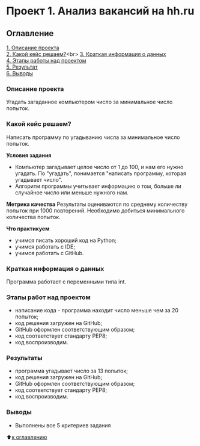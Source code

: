 # Проект 1. Анализ вакансий на hh.ru

## Оглавление
[1. Описание проекта](https://github.com/DmitriySky47/sf_data_science/tree/main/project_1/README.md#Описание-проекта)<br>
[2. Какой кейс решаем?](https://github.com/DmitriySky47/sf_data_science/tree/main/project_1/README.md#Какой-кейс-решаем?)<br>
[3. Краткая информация о данных](https://github.com/DmitriySky47/sf_data_science/tree/main/project_1/README.md#Краткая-информация-о-данных)<br>
[4. Этапы работы над проектом](https://github.com/DmitriySky47/sf_data_science/tree/main/project_1/README.md#Этапы-работы-над-проектом)<br>
[5. Результат](https://github.com/DmitriySky47/sf_data_science/tree/main/project_1/README.md#результат)<br>
[6. Выводы](https://github.com/DmitriySky47/sf_data_science/tree/main/project_1/README.md#Выводы)<br>

### Описание проекта
Угадать загаданное компьютером число за минимальное число попыток.

### Какой кейс решаем?
Написать программу по угадыванию числа за минимальное число попыток.

**Условия задания**
- Компьютер загадывает целое число от 1 до 100, и нам его нужно угадать. По "угадать", понимается "написать программу, которая угадывает число".
- Алгоритм программы учитывает информацию о том, больше ли случайное число или меньше нужного нам.

**Метрика качества**
Результаты оцениваются по среднему количеству попыток при 1000 повторений. Необходимо добиться минимального количества попыток.

**Что практикуем**
- учимся писать хороший код на Python;
- учимся работать с IDE;
- учимся работать с GitHub.

### Краткая информация о данных
Программа работает с переменными типа int.

### Этапы работ над проектом
- написание кода - программа находит число меньше чем за 20 попыток;
- код решения загружен на GitHub;
- GitHub оформлен соответствующим образом;
- код соответствует стандарту PEP8;
- код воспроизводим.

### Результаты
- программа угадывает число за 13 попыток;
- код решения загружен на GitHub;
- GitHub оформлен соответствующим образом;
- код соответствует стандарту PEP8;
- код воспроизводим.

### Выводы
- Выполнены все 5 критериев задания

:arrow_up:[к оглавлению](https://github.com/DmitriySky47/sf_data_science/tree/main/project_1/README.md#Оглавление)